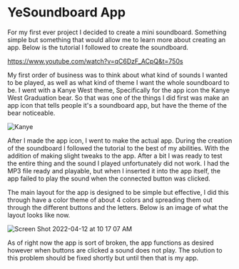 # YeSoundboard App


For my first ever project I decided to create a mini soundboard. Something simple but something that would allow me to learn more about creating an app. Below is the tutorial I followed to create the soundboard.

https://www.youtube.com/watch?v=qC6DzF_ACpQ&t=750s 

My first order of business was to think about what kind of sounds I wanted to be played, as well as what kind of theme I want the whole soundboard to be. I went with a Kanye West theme, Specifically for the app icon the Kanye West Graduation bear. So that was one of the things I did first was make an app icon that tells people it's a soundboard app, but have the theme of the bear noticeable.

![Kanye](https://user-images.githubusercontent.com/98762863/162995442-17c01760-ba4f-44da-bc44-f6d3665150fa.png)

After I made the app icon, I went to make the actual app. During the creation of the soundboard I followed the tutorial to the best of my abilities. With the addition of making slight tweaks to the app. After a bit I was ready to test the entire thing and the sound I played unfortunately did not work. I had the MP3 file ready and playable, but when I inserted it into the app itself, the app failed to play the sound when the connected button was clicked.

The main layout for the app is designed to be simple but effective, I did this through have a color theme of about 4 colors and spreading them out through the different buttons and the letters. Below is an image of what the layout looks like now.

![Screen Shot 2022-04-12 at 10 17 07 AM](https://user-images.githubusercontent.com/98762863/162996005-d2299a37-5ec9-47d9-8b5a-101e2ecc5e80.png)

As of right now the app is sort of broken, the app functions as desired however when buttons are clicked a sound does not play. The solution to this problem should be fixed shortly but until then that is my app.
